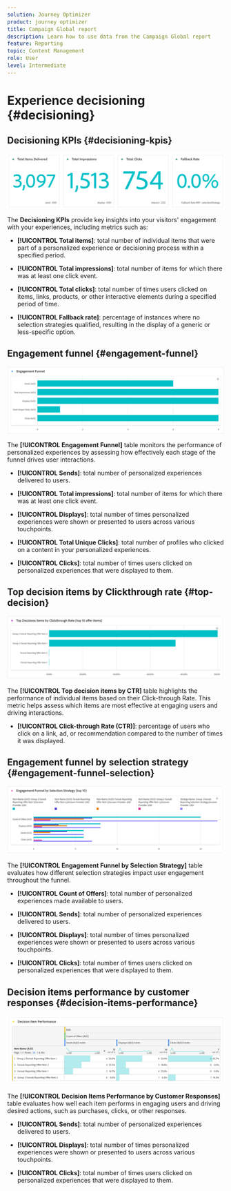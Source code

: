 ```yaml
---
solution: Journey Optimizer
product: journey optimizer
title: Campaign Global report
description: Learn how to use data from the Campaign Global report
feature: Reporting
topic: Content Management
role: User
level: Intermediate
---
```

# Experience decisioning {#decisioning}

## Decisioning KPIs {#decisioning-kpis}

![](assets/cja-decisioning-kpis.png)

The **Decisioning KPIs** provide key insights into your visitors' engagement with your experiences, including metrics such as:

* **[!UICONTROL Total items]**: total number of individual items that were part of a personalized experience or decisioning process within a specified period.

* **[!UICONTROL Total impressions]**: total number of items for which there was at least one click event.

* **[!UICONTROL Total clicks]**: total number of times users clicked on items, links, products, or other interactive elements during a specified period of time.

* **[!UICONTROL Fallback rate]**: percentage of instances where no selection strategies qualified, resulting in the display of a generic or less-specific option.

## Engagement funnel {#engagement-funnel}

![](assets/cja-engagement-funnel.png)

The **[!UICONTROL Engagement Funnel]** table monitors the performance of personalized experiences by assessing how effectively each stage of the funnel drives user interactions.

* **[!UICONTROL Sends]**: total number of personalized experiences delivered to users.

* **[!UICONTROL Total impressions]**: total number of items for which there was at least one click event.

* **[!UICONTROL Displays]**: total number of times personalized experiences were shown or presented to users across various touchpoints.

* **[!UICONTROL Total Unique Clicks]**: total number of profiles who clicked on a content in your personalized experiences.

* **[!UICONTROL Clicks]**: total number of times users clicked on personalized experiences that were displayed to them.

## Top decision items by Clickthrough rate {#top-decision}

![](assets/cja-top-decisions-ctr.png)

The **[!UICONTROL Top decision items by CTR]** table highlights the performance of individual items based on their Click-through Rate. This metric helps assess which items are most effective at engaging users and driving interactions.

* **[!UICONTROL Click-through Rate (CTR)]**: percentage of users who click on a link, ad, or recommendation compared to the number of times it was displayed.

## Engagement funnel by selection strategy {#engagement-funnel-selection}

![](assets/cja-engagement-funnel-selection.png)

The **[!UICONTROL Engagement Funnel by Selection Strategy]** table evaluates how different selection strategies impact user engagement throughout the funnel.

* **[!UICONTROL Count of Offers]**: total number of personalized experiences made available to users.

* **[!UICONTROL Sends]**: total number of personalized experiences delivered to users.

* **[!UICONTROL Displays]**: total number of times personalized experiences were shown or presented to users across various touchpoints.

* **[!UICONTROL Clicks]**: total number of times users clicked on personalized experiences that were displayed to them.

## Decision items performance by customer responses {#decision-items-performance}

![](assets/cja-decisioning-item-performance.png)

The **[!UICONTROL Decision Items Performance by Customer Responses]** table evaluates how well each item performs in engaging users and driving desired actions, such as purchases, clicks, or other responses.

* **[!UICONTROL Sends]**: total number of personalized experiences delivered to users.

* **[!UICONTROL Displays]**: total number of times personalized experiences were shown or presented to users across various touchpoints.

* **[!UICONTROL Clicks]**: total number of times users clicked on personalized experiences that were displayed to them.
